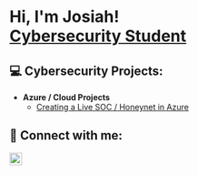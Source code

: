 <h1>Hi, I'm Josiah! <br/><a href="https://github.com/joshmadakor1"> <a href="https://www.linkedin.com/in/joshmadakor/">Cybersecurity Student</a>
<h2>💻 Cybersecurity Projects:</h2>

- <b>Azure / Cloud Projects</b>
  - [Creating a Live SOC / Honeynet in Azure](https://github.com/clevelandjosiah/Azure-Honeynet)


<h2> 🤳 Connect with me:</h2>

[<img align="left" alt="JoshMadakor | LinkedIn" width="22px" src="https://cdn.jsdelivr.net/npm/simple-icons@v3/icons/linkedin.svg" />][linkedin]


[linkedin]:www.linkedin.com/in/anthonycleveland


<!--
